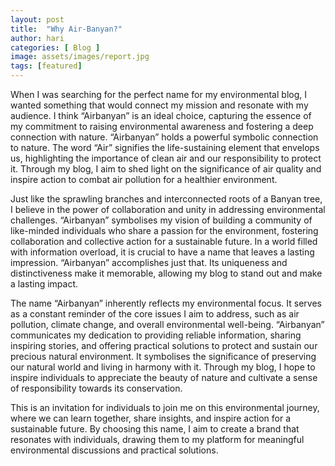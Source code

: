 ```yaml
---
layout: post
title:  "Why Air-Banyan?"
author: hari
categories: [ Blog ]
image: assets/images/report.jpg
tags: [featured]
---
```



When I was searching for the perfect name for my environmental blog, I wanted something that would connect my mission and resonate with my audience. I think “Airbanyan”  is an ideal choice, capturing the essence of my commitment to raising environmental awareness and fostering a deep connection with nature. 
“Airbanyan” holds a powerful symbolic connection to nature. The word “Air” signifies the life-sustaining element that envelops us, highlighting the importance of clean air and our responsibility to protect it. Through my blog, I aim to shed light on the significance of air quality and inspire action to combat air pollution for a healthier environment.

Just like the sprawling branches and interconnected roots of a Banyan tree, I believe in the power of collaboration and unity in addressing environmental challenges. “Airbanyan” symbolises my vision of building a community of like-minded individuals who share a passion for the environment, fostering collaboration and collective action for a sustainable future.
In a world filled with information overload, it is crucial to have a name that leaves a lasting impression. “Airbanyan” accomplishes just that. Its uniqueness and distinctiveness make it memorable, allowing my blog to stand out and make a lasting impact.

The name “Airbanyan” inherently reflects my environmental focus. It serves as a constant reminder of the core issues I aim to address, such as air pollution, climate change, and overall environmental well-being. “Airbanyan” communicates my dedication to providing reliable information, sharing inspiring stories, and offering practical solutions to protect and sustain our precious natural environment.
It symbolises the significance of preserving our natural world and living in harmony with it. Through my blog, I hope to inspire individuals to appreciate the beauty of nature and cultivate a sense of responsibility towards its conservation.

This is an invitation for individuals to join me on this environmental journey, where we can learn together, share insights, and inspire action for a sustainable future.  By choosing this name, I aim to create a brand that resonates with individuals, drawing them to my platform for meaningful environmental discussions and practical solutions.
